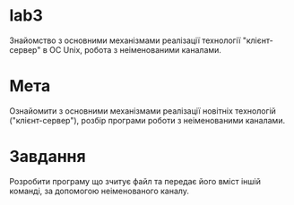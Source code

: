 # lab3
Знайомство з основними механізмами реалізації технології "клієнт-сервер" в ОС Unix, робота з неіменованими каналами.
# Мета 
Ознайомити з основними механізмами реалізації новітніх технологій ("клієнт-сервер"), розбір програми роботи з неіменованими каналами.  
# Завдання 
Розробити програму що зчитує файл та передає його вміст іншій команді, за допомогою неіменованого каналу.
